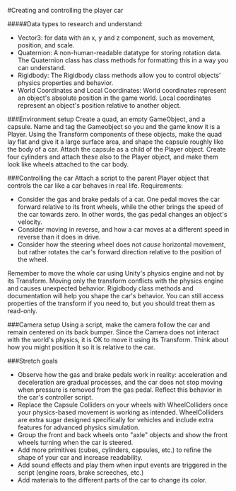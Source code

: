 #Creating and controlling the player car

#####Data types to research and understand:
- Vector3: for data with an x, y and z component, such as movement, position, and scale.
- Quaternion: A non-human-readable datatype for storing rotation data. The Quaternion class has class methods for formatting this in a way you can understand.
- Rigidbody: The Rigidbody class methods allow you to control objects' physics properties and behavior.
- World Coordinates and Local Coordinates: World coordinates represent an object's absolute position in the game world. Local coordinates represent an object's position relative to another object.

###Environment setup
Create a quad, an empty GameObject, and a capsule. Name and tag the Gameobject so you and the game know it is a Player. Using the Transform components of these objects, make the quad lay flat and give it a large surface area, and shape the capsule roughly like the body of a car. Attach the capsule as a child of the Player object. Create four cylinders and attach these also to the Player object, and make them look like wheels attached to the car body.

###Controlling the car
Attach a script to the parent Player object that controls the car like a car behaves in real life. Requirements:

- Consider the gas and brake pedals of a car. One pedal moves the car forward relative to its front wheels, while the other brings the speed of the car towards zero. In other words, the gas pedal changes an object's velocity.
- Consider moving in reverse, and how a car moves at a different speed in reverse than it does in drive.
- Consider how the steering wheel does not *cause* horizontal movement, but rather rotates the car's forward direction relative to the position of the wheel.

Remember to move the whole car using Unity's physics engine and not by its Transform. Moving only the transform conflicts with the physics engine and causes unexpected behavior. Rigidbody class methods and documentation will help you shape the car's behavior. You can still access properties of the transform if you need to, but you should treat them as read-only.

###Camera setup
Using a script, make the camera follow the car and remain centered on its back bumper. Since the Camera does not interact with the world's physics, it is OK to move it using its Transform. Think about how you might position it so it is relative to the car.

###Stretch goals
- Observe how the gas and brake pedals work in reality: acceleration and deceleration are gradual processes, and the car does not stop moving when pressure is removed from the gas pedal. Reflect this behavior in the car's controller script.
- Replace the Capsule Colliders on your wheels with WheelColliders once your physics-based movement is working as intended. WheelColliders are extra sugar designed specifically for vehicles and include extra features for advanced physics simulation.
- Group the front and back wheels onto "axle" objects and show the front wheels turning when the car is steered.
- Add more primitives (cubes, cylinders, capsules, etc.) to refine the shape of your car and increase readability.
- Add sound effects and play them when input events are triggered in the script (engine roars, brake screeches, etc.)
- Add materials to the different parts of the car to change its color.